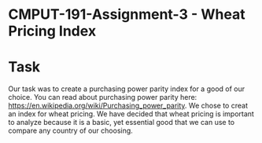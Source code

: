 # CMPUT-191-Assignment-3 - Wheat Pricing Index

# Task
Our task was to create a purchasing power parity index for a good of our choice. You can read about purchasing power parity here: https://en.wikipedia.org/wiki/Purchasing_power_parity. We chose to creat an index for wheat pricing. We have decided that wheat pricing is important to analyze because it is a basic, yet essential good that we can use to compare any country of our choosing. 




